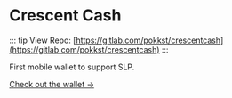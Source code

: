 # Crescent Cash

::: tip View Repo:
[https://gitlab.com/pokkst/crescentcash](https://gitlab.com/pokkst/crescentcash)
:::

First mobile wallet to support SLP.

[Check out the wallet →](https://crescent.cash/)
